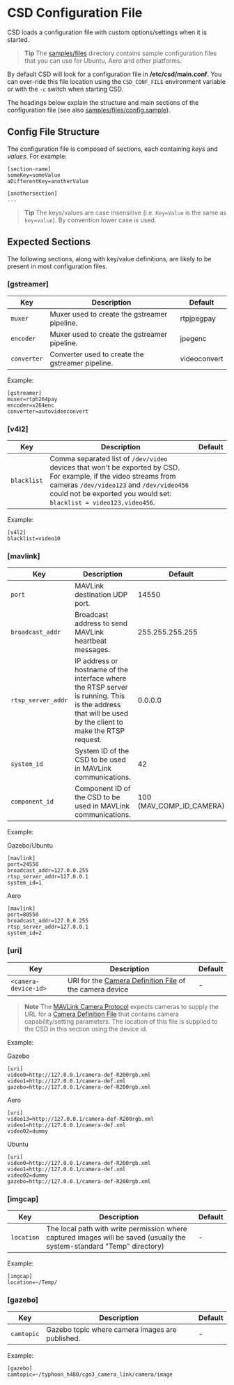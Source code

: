 # CSD Configuration File

CSD loads a configuration file with custom options/settings when it is started.

> **Tip** The [samples/files](https://github.com/intel/camera-streaming-daemon/tree/master/samples/files) directory contains sample configuration files that you can use for Ubuntu, Aero and other platforms. 

By default CSD will look for a configuration file in **/etc/csd/main.conf**. You can over-ride this file location using the `CSD_CONF_FILE` environment variable or with the `-c` switch when starting CSD.

The headings below explain the structure and main sections of the configuration file (see also [samples/files/config.sample](https://github.com/intel/camera-streaming-daemon/blob/master/samples/files/config.sample)).


## Config File Structure

The configuration file is composed of sections, each containing *keys* and *values*. For example:
```
[section-name]
someKey=someValue
aDifferentKey=anotherValue

[anothersection]
...

```

> **Tip** The keys/values are case insensitive (i.e. `Key=Value` is the same as `key=value`). By convention lower case is used.

## Expected Sections

The following sections, along with key/value definitions, are likely to be present in most configuration files. 

### [gstreamer]

Key | Description | Default
-- | --- | ---
`muxer` | Muxer used to create the gstreamer pipeline. | rtpjpegpay
`encoder` | Muxer used to create the gstreamer pipeline. | jpegenc
`converter` | Converter used to create the gstreamer pipeline. | videoconvert

Example:
```
[gstreamer]
muxer=rtph264pay
encoder=x264enc
converter=autovideoconvert
```


### [v4l2]

Key | Description | Default
-- | --- | ---
`blacklist` | Comma separated list of `/dev/video` devices that won't be exported by CSD. For example, if the video streams from cameras `/dev/video123` and `/dev/video456` could not be exported you would set: `blacklist = video123,video456`.| <empty>

Example:
```
[v4l2]
blacklist=video10
```

### [mavlink]

Key | Description | Default
-- | --- | ---
`port` | MAVLink destination UDP port. | 14550
`broadcast_addr` | Broadcast address to send MAVLink heartbeat messages. | 255.255.255.255
`rtsp_server_addr` | IP address or hostname of the interface where the RTSP server is running. This is the address that will be used by the client to make the RTSP request. | 0.0.0.0
`system_id` | System ID of the CSD to be used in MAVLink communications. | 42
`component_id` | Component ID of the CSD to be used in MAVLink communications. | 100 (MAV_COMP_ID_CAMERA)

Example:

Gazebo/Ubuntu
```
[mavlink]
port=24550
broadcast_addr=127.0.0.255
rtsp_server_addr=127.0.0.1
system_id=1
```

Aero
```
[mavlink]
port=80550
broadcast_addr=127.0.0.255
rtsp_server_addr=127.0.0.1
system_id=2
```


### [uri]

Key | Description | Default
-- | --- | ---
`<camera-device-id>` | URI for the [Camera Definition File](https://mavlink.io/en/protocol/camera_def.html) of the camera device <camera-device-id> | -

> **Note** The [MAVLink Camera Protocol](https://mavlink.io/en/protocol/camera.html) expects cameras to supply the URL for a [Camera Definition File](https://mavlink.io/en/protocol/camera_def.html) that contains camera capability/setting parameters. The location of this file is supplied to the CSD in this section using the device id. 

Example:

Gazebo
```
[uri]
video0=http://127.0.0.1/camera-def-R200rgb.xml
video1=http://127.0.0.1/camera-def.xml
gazebo=http://127.0.0.1/camera-def-R200rgb.xml
```

Aero
```
[uri]
video13=http://127.0.0.1/camera-def-R200rgb.xml
video1=http://127.0.0.1/camera-def.xml
video02=dummy
```

Ubuntu
```
[uri]
video0=http://127.0.0.1/camera-def-R200rgb.xml
video1=http://127.0.0.1/camera-def.xml
video02=dummy
gazebo=http://127.0.0.1/camera-def-R200rgb.xml
```

### [imgcap]

Key | Description | Default
-- | --- | ---
`location` | The local path with write permission where captured images will be saved (usually the system-standard "Temp" directory) | -

Example:
```
[imgcap]
location=~/Temp/
```


### [gazebo]

Key | Description | Default
--- | --- | ---
`camtopic` | Gazebo topic where camera images are published. | -

Example:
```
[gazebo]
camtopic=~/typhoon_h480/cgo3_camera_link/camera/image
```